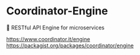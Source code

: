 # Coordinator-Engine
🔩 RESTful API Engine for microservices

https://www.coordinator.it/engine
https://packagist.org/packages/coordinator/engine
